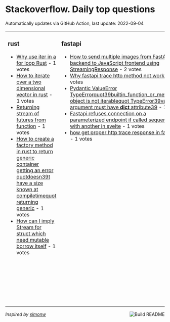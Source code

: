 # Stackoverflow. Daily top questions 

Automatically updates via GitHub Action, last update: <!-- date starts -->2022-09-04<!-- date ends -->


<table><tr><td valign="top" width="33%">

### rust
<!-- rust starts -->
* [Why use iter in a for loop  Rust](https://stackoverflow.com/questions/73601250/why-use-iter-in-a-for-loop-rust) - 1 votes
* [How to iterate over a two dimensional vector in rust](https://stackoverflow.com/questions/73590751/how-to-iterate-over-a-two-dimensional-vector-in-rust) - 1 votes
* [Returning stream of futures from function](https://stackoverflow.com/questions/73601139/returning-stream-of-futures-from-function) - 1 votes
* [How to create a factory method in rust to return generic container  getting an error quotdoesn39t have a size known at compiletimequot returning generic](https://stackoverflow.com/questions/73599370/how-to-create-a-factory-method-in-rust-to-return-generic-container-getting-an) - 1 votes
* [How can I imply Stream for struct which need mutable borrow itself](https://stackoverflow.com/questions/73596619/how-can-i-imply-stream-for-struct-which-need-mutable-borrow-itself) - 1 votes
<!-- rust ends -->
</td><td valign="top" width="34%">


### fastapi
<!-- fastapi starts -->
* [How to send multiple images from FastAPI backend to JavaScript frontend using StreamingResponse](https://stackoverflow.com/questions/73589407/how-to-send-multiple-images-from-fastapi-backend-to-javascript-frontend-using-st) - 2 votes
* [Why fastapi trace http method not working](https://stackoverflow.com/questions/73593465/why-fastapi-trace-http-method-not-working) - 1 votes
* [Pydantic ValueError TypeErrorquot39builtin_function_or_method39 object is not iterablequot TypeError39vars argument must have __dict__ attribute39](https://stackoverflow.com/questions/73598367/pydantic-valueerror-typeerrorbuiltin-function-or-method-object-is-not-iter) - 1 votes
* [Fastapi refuses connection on a parameterized endpoint if called sequentially with another in svelte](https://stackoverflow.com/questions/73599889/fastapi-refuses-connection-on-a-parameterized-endpoint-if-called-sequentially-wi) - 1 votes
* [how get proper http trace response in fastapi](https://stackoverflow.com/questions/73593694/how-get-proper-http-trace-response-in-fastapi) - 1 votes
<!-- fastapi ends -->
</td><td valign="top" width="34%">


### pandas
<!-- pandas starts -->
* [How to make a customized grouped dataframe with multiple aggregations](https://stackoverflow.com/questions/73598430/how-to-make-a-customized-grouped-dataframe-with-multiple-aggregations) - 2 votes
* [Python Pandas  Replacing cell value matching regular expression](https://stackoverflow.com/questions/73597292/python-pandas-replacing-cell-value-matching-regular-expression) - 2 votes
* [applying pivot table on pandas dataframe instead of grouping](https://stackoverflow.com/questions/73592043/applying-pivot-table-on-pandas-dataframe-instead-of-grouping) - 2 votes
* [Python Pandas How to print all columns in the data frame where all the values are 0](https://stackoverflow.com/questions/73594740/python-pandas-how-to-print-all-columns-in-the-data-frame-where-all-the-values-a) - 1 votes
* [Reshape Dataframe based on conditions of other rowscolumns](https://stackoverflow.com/questions/73598802/reshape-dataframe-based-on-conditions-of-other-rows-columns) - 1 votes
<!-- pandas ends -->
</td></tr></table>

<a href="https://github.com/hp0404/hp0404/actions"><img src="https://github.com/hp0404/hp0404/workflows/Build%20README/badge.svg" align="right" alt="Build README"></a> <p>*Inspired by  [simonw](https://github.com/simonw/simonw)*</p>
